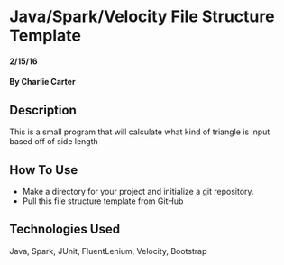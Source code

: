 # Java/Spark/Velocity File Structure Template

#### 2/15/16

#### By Charlie Carter

## Description

This is a small program that will calculate what kind of triangle is input based off of side length

## How To Use

* Make a directory for your project and initialize a git repository.
* Pull this file structure template from GitHub

## Technologies Used

Java, Spark, JUnit, FluentLenium, Velocity, Bootstrap
